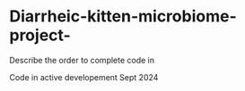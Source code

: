 # Diarrheic-kitten-microbiome-project-

Describe the order to complete code in

Code in active developement Sept 2024
